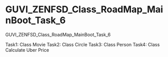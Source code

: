 # GUVI_ZENFSD_Class_RoadMap_MainBoot_Task_6
GUVI_ZENFSD_Class_RoadMap_MainBoot_Task_6


Task1: Class Movie
Task2: Class Circle
Task3: Class Person
Task4: Class Calculate Uber Price
